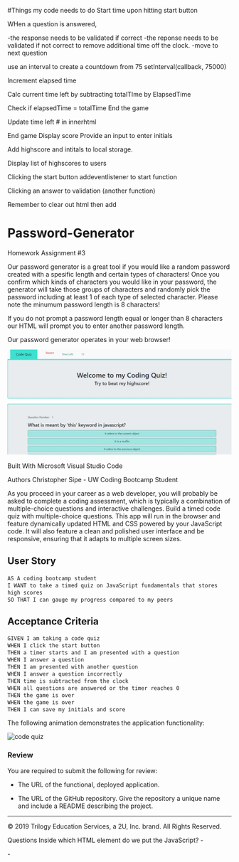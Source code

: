 #Things my code needs to do
Start time upon hitting start button

WHen a question is answered, 

-the response needs to be validated if correct
-the reponse needs to be validated if not correct to remove additional time off the clock.
-move to next question


use an interval to create a countdown from 75
setInterval(callback, 75000)

Increment elapsed time

Calc current time left by subtracting totalTIme by ElapsedTime

Check if elapsedTime = totalTime
    End the game

Update time left # in innerhtml


End game
Display score
Provide an input to enter initials

Add highscore and intitals to local storage.

Display list of highscores to users



Clicking the start button addeventlistener to start function

Clicking an answer to validation (another function)


Remember to clear out html then add


# Password-Generator
Homework Assignment #3

Our password generator is a great tool if you would like a random password created with a spesific length and certain types of characters! Once you confirm which kinds of characters you would like in your password, the generator will take those groups of characters and randomly pick the password including at least 1 of each type of selected character. Please note the minumum password length is 8 characters!

If you do not prompt a password length equal or longer than 8 characters our HTML will prompt you to enter another password length.

Our password generator operates in your web browser!

![picture](Preview.jpg)


Built With
Microsoft Visual Studio Code

Authors
Christopher Sipe - UW Coding Bootcamp Student

As you proceed in your career as a web developer, you will probably be asked to complete a coding assessment, which is typically a combination of multiple-choice questions and interactive challenges. Build a timed code quiz with multiple-choice questions. This app will run in the browser and feature dynamically updated HTML and CSS powered by your JavaScript code. It will also feature a clean and polished user interface and be responsive, ensuring that it adapts to multiple screen sizes.

## User Story

```
AS A coding bootcamp student
I WANT to take a timed quiz on JavaScript fundamentals that stores high scores
SO THAT I can gauge my progress compared to my peers
```

## Acceptance Criteria

```
GIVEN I am taking a code quiz
WHEN I click the start button
THEN a timer starts and I am presented with a question
WHEN I answer a question
THEN I am presented with another question
WHEN I answer a question incorrectly
THEN time is subtracted from the clock
WHEN all questions are answered or the timer reaches 0
THEN the game is over
WHEN the game is over
THEN I can save my initials and score
```

The following animation demonstrates the application functionality:

![code quiz](./Assets/04-web-apis-homework-demo.gif)

### Review

You are required to submit the following for review:

* The URL of the functional, deployed application.

* The URL of the GitHub repository. Give the repository a unique name and include a README describing the project.

- - -
© 2019 Trilogy Education Services, a 2U, Inc. brand. All Rights Reserved.


Questions
Inside which HTML element do we put the JavaScript?
-<div>
-<script>
-<body>
-<head>



// List objects/questions here
var question 1

// Create your HTML Page via DOM Methods here!


var title1 =document.createElement("h1");

var title2 =document.createElement("h2");

title1.textContent = "Look Ma No Html";

title2.textContent = "Look Ma No Html";

title1.style.textAlign = "Center"
title2.style.textAlign = "Center"

document.body.appendChild(title1);

document.body.appendChild(title2);


var img = document.createElement("img")
img.setAttribute("style", "text-align: Center");
img.setAttribute("src", "https://scontent-sea1-1.xx.fbcdn.net/v/t1.0-9/33922223_2254250114602064_5631931250206834688_n.jpg?_nc_cat=108&_nc_sid=85a577&_nc_ohc=SknWiMUoJL4AX_h-Oue&_nc_ht=scontent-sea1-1.xx&oh=38bf71a1e514e53384f7cae48938354a&oe=5EBD4AB4");
img.style.width ="300px"
img.style.height ="300px"
img.style.display = "block"
img.style.justifyContent ="Center"
document.body.appendChild(img);

var caption =document.createElement("cap");
caption.textContent = "This is me";
caption.style.justifyContent= "center"
document.body.appendChild(caption);


// * A centered image, with a center caption under it.

// * A list of your favorite foods (or some other list of favorites).

// * Some extra styling to all elements.

// <div class="row">
// <div class="col-md-8">
// <form>
//   <div class="form-group">
//     <label for="contactName">Name</label>
//     <input type="name" class="form-control" id="nameInput1" placeholder="Will Smith">
//   </div>
//   <div class="form-group">
//     <label for="emailAddress">Email</label>
//     <input type="password" class="form-control" id="emailInput1" placeholder="Freshprince@belair.com">
//   </div>
//   <div class="form-group">
//       <label for="Message">Message</label>
//       <textarea class="form-control" id="exampleFormControlTextarea1" rows="3"></textarea>
//     </div>

    
//   <button type="button" class="btn btn-secondary">Submit</button>
// </form>
// </div>
// </div>

function begin(){
timer.text("60")

setTime()


Correct answer
onclick function

if else statmenet

}



function submit(){
document.getElementById(form).addEventListener
event.preventDefault
localStorage.setItem("Initials", userinitials.value);
localStorage.setItem("score", score.value)

clearInterval(myInterval)
displayScore.innerHTML = ("Your Score " + score)
}



